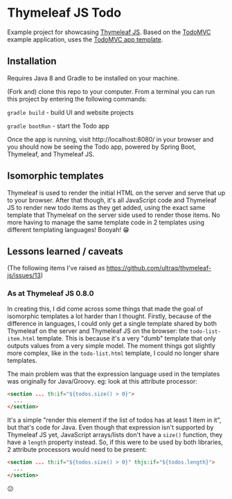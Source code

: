 
Thymeleaf JS Todo
=================

Example project for showcasing [Thymeleaf JS](https://github.com/ultraq/thymeleaf-js).
Based on the [TodoMVC](http://todomvc.com/) example application, uses the
[TodoMVC app template](https://github.com/tastejs/todomvc-app-template).


Installation
------------

Requires Java 8 and Gradle to be installed on your machine.

(Fork and) clone this repo to your computer.  From a terminal you can run this
project by entering the following commands:

`gradle build` - build UI and website projects

`gradle bootRun` - start the Todo app

Once the app is running, visit http://localhost:8080/ in your browser and you
should now be seeing the Todo app, powered by Spring Boot, Thymeleaf, and
Thymeleaf JS.


Isomorphic templates
--------------------

Thymeleaf is used to render the initial HTML on the server and serve that up to
your browser.  After that though, it's all JavaScript code and Thymeleaf JS to
render new todo items as they get added, using the exact same template that
Thymeleaf on the server side used to render those items.  No more having to
manage the same template code in 2 templates using different templating
languages!  Booyah! 😁


Lessons learned / caveats
-------------------------

(The following items I've raised as https://github.com/ultraq/thymeleaf-js/issues/13)

### As at Thymeleaf JS 0.8.0

In creating this, I did come across some things that made the goal of isomorphic
templates a lot harder than I thought.  Firstly, because of the difference in
languages, I could only get a single template shared by both Thymeleaf on the
server and Thymeleaf JS on the browser: the `todo-list-item.html` template.
This is because it's a very "dumb" template that only outputs values from a very
simple model.  The moment things got slightly more complex, like in the
`todo-list.html` template, I could no longer share templates.

The main problem was that the expression language used in the templates was
originally for Java/Groovy.  eg: look at this attribute processor:

```html
<section ... th:if="${todos.size() > 0}">
  ...
</section>
```

It's a simple "render this element if the list of todos has at least 1 item in
it", but that's code for Java.  Even though that expression isn't supported by
Thymeleaf JS yet, JavaScript arrays/lists don't have a `size()` function, they
have a `length` property instead.  So, if this were to be used by both libraries,
2 attribute processors would need to be present:

```html
<section ... th:if="${todos.size() > 0}" thjs:if="${todos.length}">
  ...
</section>
```

😕
